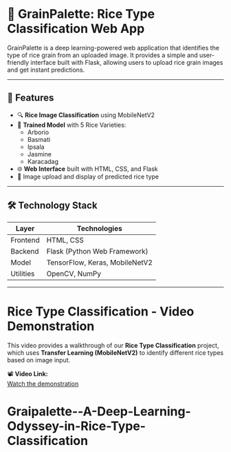 # 🌾 GrainPalette: Rice Type Classification Web App

GrainPalette is a deep learning-powered web application that identifies the type of rice grain from an uploaded image. It provides a simple and user-friendly interface built with Flask, allowing users to upload rice grain images and get instant predictions.

---

## 📌 Features

- 🔍 **Rice Image Classification** using MobileNetV2
- 🧠 **Trained Model** with 5 Rice Varieties:
  - Arborio
  - Basmati
  - Ipsala
  - Jasmine
  - Karacadag
- 🌐 **Web Interface** built with HTML, CSS, and Flask
- 📸 Image upload and display of predicted rice type

---

## 🛠️ Technology Stack

| Layer       | Technologies                          |
|-------------|----------------------------------------|
| Frontend    | HTML, CSS                             |
| Backend     | Flask (Python Web Framework)          |
| Model       | TensorFlow, Keras, MobileNetV2        |
| Utilities   | OpenCV, NumPy                         |

---
# Rice Type Classification - Video Demonstration

This video provides a walkthrough of our **Rice Type Classification** project, which uses **Transfer Learning (MobileNetV2)** to identify different rice types based on image input.

📽️ **Video Link:**  
[Watch the demonstration](https://drive.google.com/file/d/1jN6wnkEDq10obtEGKMR8xhToM6KvQJEN/view?usp=sharing)



# Graipalette--A-Deep-Learning-Odyssey-in-Rice-Type-Classification
